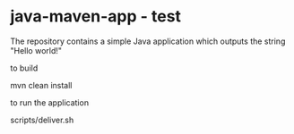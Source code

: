 # java-maven-app - test



The repository contains a simple Java application which outputs the string
"Hello world!"


to build

mvn clean install


to run the application

scripts/deliver.sh



